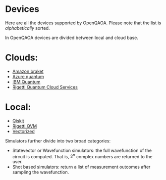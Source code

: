 # Devices

Here are all the devices supported by OpenQAOA. Please note that the list is _alphabetically_ sorted.

In OpenQAOA devices are divided between local and cloud base.


# Clouds:
* [Amazon braket](amazon-braket.md)
* [Azure quantum](azure-quatum.md)
* [IBM Quantum](ibmq.md)
* [Rigetti Quantum Cloud Services](rigett-qcs.md)


# Local:
* [Qiskit](qiskit.md)
* [Rigetti QVM](rigetti-qvm.md)
* [Vectorized](entropica-labs-vectorized.md)


Simulators further divide into two broad categories:
- Statevector or Wavefunction simulators: the full wavefunction of the circuit is computed. That is, $2^n$ complex numbers are returned to the user. 
- Shot based simulators: return a list of measurement outcomes after sampling the wavefunction.
